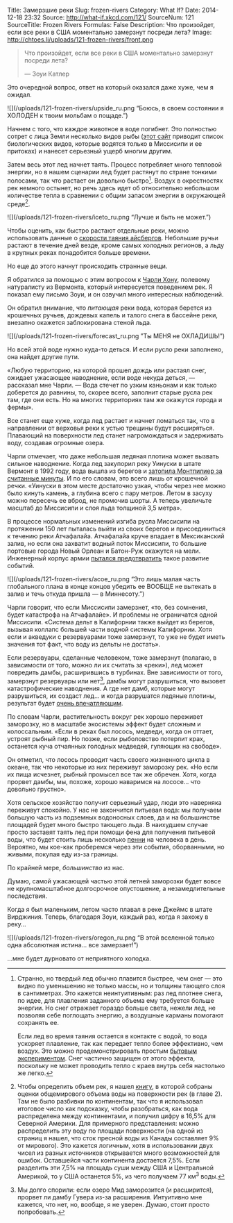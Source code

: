 Title: Замерзшие реки
Slug: frozen-rivers
Category: What If?
Date: 2014-12-18 23:32
Source: http://what-if.xkcd.com/121/
SourceNum: 121
SourceTitle: Frozen Rivers
Formulas: False
Description: Что произойдет, если все реки в США моментально замерзнут посреди лета?
Image: http://chtoes.li/uploads/121-frozen-rivers/front.png


> Что произойдет, если все реки в США моментально замерзнут посреди лета?
>
> — Зоуи Катлер

Это очередной вопрос, ответ на который оказался даже хуже, чем я ожидал.

![](/uploads/121-frozen-rivers/upside_ru.png “Боюсь, в своем состоянии я ХОЛОДЕН к твоим мольбам о пощаде.”)

Начнем с того, что каждое животное в воде погибнет. Это полностью сотрет с лица Земли несколько видов рыбы ([этот сайт](http://wwf.panda.org/about_our_earth/ecoregions/lower_mississippi_river.cfm) приводит список биологических видов, которые водятся только в Миссисипи и ее притоках) и нанесет серьезный ущерб многим другим.

Затем весь этот лед начнет таять. Процесс потребляет много тепловой энергии, но в нашем сценарии лед будет растянут по стране тонкими полосами, так что растает он довольно быстро[^1]. Воздух в окрестностях рек немного остынет, но речь здесь идет об относительно небольшом количестве тепла в сравнении с общим запасом энергии в окружающей среде[^4].

[^1]:
    Странно, но твердый лед обычно плавится быстрее, чем снег — это видно по уменьшению не только массы, но и толщины тающего слоя в сантиметрах[^2]. Это кажется неинтуитивным: раз лед плотнее снега, по идее, для плавления заданного объема ему требуется больше энергии. Но снег отражает гораздо больше света, нежели лед, не позволяя себе поглощать энергию, а воздушные карманы помогают сохранять ее.

    Если лед во время таяния остается в контакте с водой, то вода ускоряет плавление, так как передает тепло более эффективно, чем воздух. Это можно продемонстрировать простым [бытовым экспериментом](http://www.cockeyed.com/science/moment/colander.shtml). Снег частично защищен от этого эффекта, поскольку не может проводить тепло с краев внутрь себя настолько же легко.
[^2]: Или[^3] дюймах.
[^3]: Ого, сноски-матрешки!
[^4]: Чтобы определить объем рек, я нашел [книгу](http://www.amazon.com/Water-Crisis-Guide-Worlds-Resources/dp/0195076281), в которой собраны оценки общемирового объема воды на поверхности рек (в главе 2). Там не было разбивки по континентам, так что я использовал итоговое число как подсказку, чтобы разобраться, как вода распределена между континентами, и получил цифру в 16,5% для Северной Америки. Для примерного представления: можно распределить эту воду по площади поверхности (на одной из страниц я нашел, что сток пресной воды из Канады составляет 9% от мирового). Это кажется логичным, хотя в использовании двух чисел из разных источников открывается много возможностей для ошибок. Оставшейся части континента достается 7,5%. Если разделить эти 7,5% на площадь суши между США и Центральной Америкой, то у США останется 5%, из чего получаем 77 км<sup>3</sup> воды.

![](/uploads/121-frozen-rivers/iceto_ru.png “Лучше и быть не может.”)

Чтобы оценить, как быстро растают отдельные реки, можно использовать данные о [скорости таяния айсбергов](http://journals.ametsoc.org/doi/pdf/10.1175/1520-0485%281980%29010%3C1681%3AOTEOAI%3E2.0.CO%3B2). Небольшие ручьи растают в течение дней везде, кроме самых холодных регионов, а льду в крупных реках понадобится больше времени.

Но еще до этого начнут происходить странные вещи.

Я обратился за помощью с этим вопросом к [Чарли Хону](http://slowwatermovement.blogspot.com/), полевому натуралисту из Вермонта, который интересуется поведением рек. Я показал ему письмо Зоуи, и он озвучил много интересных наблюдений.

Он обратил внимание, что *питающая* реки вода, которая берется из крошечных ручьев, дождевых капель и талого снега в бассейне реки, внезапно окажется заблокирована стеной льда.

![](/uploads/121-frozen-rivers/forecast_ru.png ”Ты МЕНЯ не ОХЛАДИШЬ!”)

Но всей этой воде нужно куда-то деться. И если русло реки заполнено, она найдет другие пути.

«Любую территорию, на которой прошел дождь или растаял снег, ожидает ужасающее наводнение, если воде некуда деться, — рассказал мне Чарли. — Вода стечет по узким каньонам и как только доберется до равнины, то, скорее всего, заполнит старые русла рек там, где они есть. Но на многих территориях там же окажутся города и фермы».

Все станет еще хуже, когда лед растает и начнет ломаться так, что в направлении от верховья реки к устью трещины будут расширяться. Плавающий на поверхности лед станет нагромождаться и задерживать воду, создавая огромные озера.

Чарли отмечает, что даже небольшая ледяная плотина может вызвать сильное наводнение. Когда лед закупорил реку Уинуски в штате Вермонт в 1992 году, вода вышла из берегов и [затопила Монтпилиер за считанные минуты](http://www.montpelier-vt.org/community/351/Flood-of-1992.html). И по его словам, это всего лишь от крошечной речки. «Уинуски в этом месте достаточно узкая, чтобы через нее можно было кинуть камень, а глубина всего с пару метров. Летом в засуху можно пересечь ее вброд, не промочив шорты. А теперь увеличьте масштаб до Миссисипи и слоя льда толщиной 3,5 метра».

В процессе нормальных изменений изгиба русла Миссисипи на протяжении 150 лет пыталась выйти из своих берегов и присоединиться к течению реки Атчафалайа.  Атчафалайа круче впадает в Мексиканский залив, но если она захватит водный поток Миссисипи, то большие портовые города Новый Орлеан и Батон-Руж окажутся на мели. Инженерный корпус армии [пытался предотвратить](http://www.americaswetlandresources.com/background_facts/detailedstory/LouisianaRiverControl.html) такое развитие событий.

![](/uploads/121-frozen-rivers/acoe_ru.png “Это лишь малая часть глобального плана в конце концов убедить ее ВООБЩЕ не вытекать в залив и течь откуда пришла — в Миннесоту.”)

Чарли говорит, что если Миссисипи замерзнет, «то, без сомнения, будет катастрофа на Атчафалайе». И проблемы не ограничатся одной Миссисипи. «Система дельт в Калифорнии также выйдет из берегов, вызывая коллапс большей части водной системы Калифорнии. Хотя если и акведуки с резервуарами тоже замерзнут, то уже не будет иметь значения тот факт, что воду из дельты не достать».

Если резервуары, сделанные человеком, тоже замерзнут (полагаю, в зависимости от того, можно ли их считать за «реки»), лед может повредить дамбы, расширившись в турбинах. Вне зависимости от того, замерзнут резервуары или нет[^5], дамбы могут разрушиться, что вызовет катастрофические наводнения. А где нет дамб, которые могут разрушиться, их создаст лед… и когда разрушатся ледяные плотины, результат будет [очень впечатляющим](https://www.youtube.com/watch?v=ezcgPAptbIk).

[^5]: Мы долго спорили: если озеро Мид заморозится (и расширится), прорвет ли дамбу Гувера из-за расширения. Интуитивно мне кажется, что нет, но, вообще, я не уверен. Думаю, стоит просто попробовать.

По словам Чарли, растительность вокруг рек хорошо переживет заморозку, но в масштабе экосистемы эффект будет сложным и колоссальным. «Если в реках был лосось, медведи, когда он оттает,  устроят рыбный пир. Но позже, если рыболовство потерпит крах, останется куча отчаянных голодных медведей, гуляющих на свободе».

Он отметил, что лосось проводит часть своего жизненного цикла в океане, так что некоторые из них переживут заморозку рек. «Но если их пища исчезнет, рыбный промысел все так же обречен. Хотя, когда прорвет дамбы, мы, похоже, хорошо наваримся на лососе… что довольно грустно».

Хотя сельское хозяйство получит серьезный удар, люди это наверняка переживут спокойно. У нас не закончится питьевая вода: мы получаем большую часть из подземных водоносных слоев, да и на большинстве площадей будет много быстро тающего льда. В наихудшем случае просто заставят таять лед при помощи фена для получения питьевой воды, что будет стоить лишь несколько [пенни](http://www.wolframalpha.com/input/?i=%28334+J%2Fg%29+*+%28water+density%29+*+%282+liters%2Fday%29+*+%28price+of+electricity%29+to+USD%2Fday) на человека в день. Вероятно, мы кое-как проберемся через эти события, оборванными, но живыми, покупая еду из-за границы.

По крайней мере, *большинство* из нас.

Думаю, самой ужасающей частью этой летней заморозки будет вовсе не крупномасштабное долгосрочное опустошение, а незамедлительные последствия.

Когда я был маленьким, летом часто плавал в реке Джеймс в штате Вирджиния. Теперь, благодаря Зоуи, каждый раз, когда я захожу в реку…

![](/uploads/121-frozen-rivers/oregon_ru.png “В этой вселенной только одна абсолютная истина… все замерзает!”)

…мне будет дурновато от неприятного холодка.
